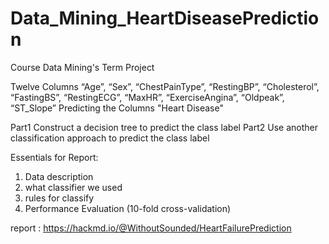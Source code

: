 # Data_Mining_HeartDiseasePrediction
Course Data Mining's Term Project

Twelve Columns
“Age”, “Sex”,  “ChestPainType”, “RestingBP”, “Cholesterol”, “FastingBS”, “RestingECG”, “MaxHR”, “ExerciseAngina”, “Oldpeak”, “ST_Slope”
Predicting the Columns 
"Heart Disease"

Part1
Construct a decision tree to predict the class label
Part2
Use another classification approach to predict the class label


Essentials for Report:
1. Data description
2. what classifier we used
3. rules for classify
4. Performance Evaluation (10-fold cross-validation)

report : https://hackmd.io/@WithoutSounded/HeartFailurePrediction
